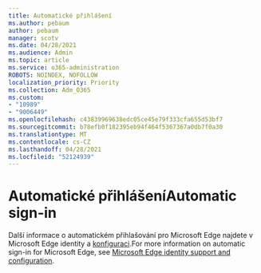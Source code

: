 ```yaml
---
title: Automatické přihlášení
ms.author: pebaum
author: pebaum
manager: scotv
ms.date: 04/28/2021
ms.audience: Admin
ms.topic: article
ms.service: o365-administration
ROBOTS: NOINDEX, NOFOLLOW
localization_priority: Priority
ms.collection: Adm_O365
ms.custom:
- "10989"
- "9006449"
ms.openlocfilehash: c43839969638edc05ce45e79f333cfa655d53bf7
ms.sourcegitcommit: b78efb0f182395eb94f464f5367367a0db7f0a30
ms.translationtype: MT
ms.contentlocale: cs-CZ
ms.lasthandoff: 04/28/2021
ms.locfileid: "52124939"
---
```

# <a name="automatic-sign-in"></a><span data-ttu-id="59f74-102">Automatické přihlášení</span><span class="sxs-lookup"><span data-stu-id="59f74-102">Automatic sign-in</span></span>

<span data-ttu-id="59f74-103">Další informace o automatickém přihlašování pro Microsoft Edge najdete v Microsoft Edge identity a [konfiguraci](https://docs.microsoft.com/deployedge/microsoft-edge-security-identity#automatic-sign-in).</span><span class="sxs-lookup"><span data-stu-id="59f74-103">For more information on automatic sign-in for Microsoft Edge, see [Microsoft Edge identity support and configuration](https://docs.microsoft.com/deployedge/microsoft-edge-security-identity#automatic-sign-in).</span></span> 